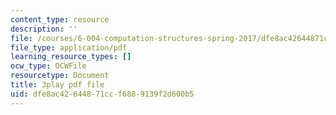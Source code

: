 ```yaml
---
content_type: resource
description: ''
file: /courses/6-004-computation-structures-spring-2017/dfe8ac42644871ccf6889139f2d600b5_ckZo366TWGk.pdf
file_type: application/pdf
learning_resource_types: []
ocw_type: OCWFile
resourcetype: Document
title: 3play pdf file
uid: dfe8ac42-6448-71cc-f688-9139f2d600b5
---
```

